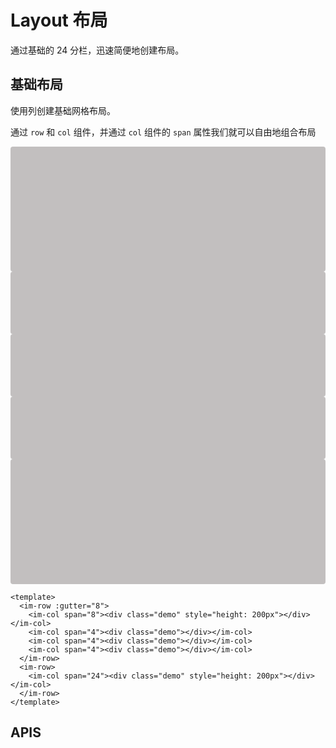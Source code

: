 # Layout 布局

通过基础的 24 分栏，迅速简便地创建布局。

## 基础布局

使用列创建基础网格布局。

通过 `row` 和 `col` 组件，并通过 `col` 组件的 `span` 属性我们就可以自由地组合布局

<style scoped>
.demo {
  background-color: #c2bfbf;
  height: 100px;
  border-radius: 4px;
  width: 100%;
}

.im-row {
  margin-bottom: 10px;
}

</style>

<im-row :gutter="8">
    <im-col span="8"><div class="demo" style="height: 200px"></div></im-col>
    <im-col span="4"><div class="demo"></div></im-col>
    <im-col span="4"><div class="demo"></div></im-col>
    <im-col span="4"><div class="demo"></div></im-col>
  </im-row>
  <im-row>
    <im-col span="24"><div class="demo" style="height: 200px"></div></im-col>
  </im-row>

```vue
<template>
  <im-row :gutter="8">
    <im-col span="8"><div class="demo" style="height: 200px"></div></im-col>
    <im-col span="4"><div class="demo"></div></im-col>
    <im-col span="4"><div class="demo"></div></im-col>
    <im-col span="4"><div class="demo"></div></im-col>
  </im-row>
  <im-row>
    <im-col span="24"><div class="demo" style="height: 200px"></div></im-col>
  </im-row>
</template>
```

## APIS
